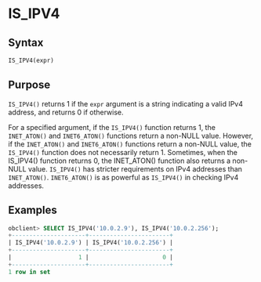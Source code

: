 # IS_IPV4

## Syntax

```sql
IS_IPV4(expr)
```

## Purpose

`IS_IPV4()` returns 1 if the `expr` argument is a string indicating a valid IPv4 address, and returns 0 if otherwise.

For a specified argument, if the `IS_IPV4()` function returns 1, the `INET_ATON()` and `INET6_ATON()` functions return a non-NULL value. However, if the `INET_ATON()` and `INET6_ATON()` functions return a non-NULL value, the `IS_IPV4()` function does not necessarily return 1. Sometimes, when the IS_IPV4() function returns 0, the INET_ATON() function also returns a non-NULL value. `IS_IPV4()` has stricter requirements on IPv4 addresses than `INET_ATON()`. `INET6_ATON()` is as powerful as `IS_IPV4()` in checking IPv4 addresses.

## Examples

```sql
obclient> SELECT IS_IPV4('10.0.2.9'), IS_IPV4('10.0.2.256');
+---------------------+-----------------------+
| IS_IPV4('10.0.2.9') | IS_IPV4('10.0.2.256') |
+---------------------+-----------------------+
|                   1 |                     0 |
+---------------------+-----------------------+
1 row in set
```
